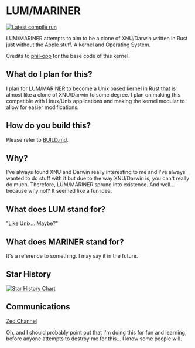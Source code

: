 # LUM/MARINER

[![Latest compile run](https://github.com/AFellowSpeedrunner/LUM-MARINER/actions/workflows/buildkern.yml/badge.svg?branch=main)](https://github.com/AFellowSpeedrunner/LUM-MARINER/actions/workflows/buildkern.yml)

LUM/MARINER attempts to aim to be a clone of XNU/Darwin written in Rust just without the Apple stuff. A kernel and Operating System.

Credits to [phil-opp](https://github.com/phil-opp) for the base code of this kernel.

## What do I plan for this?

I plan for LUM/MARINER to become a Unix based kernel in Rust that is almost like a clone of XNU/Darwin to some degree. I plan on making this compatible with Linux/Unix applications and making the kernel modular to allow for easier modifications.

## How do you build this?
Please refer to [BUILD.md](BUILD.md).

## Why?
I've always found XNU and Darwin really interesting to me and I've always wanted to do stuff with it but due to the way XNU/Darwin is, you can't really do much. Therefore, LUM/MARINER sprung into existence. And well... because why not? It seemed like a fun idea.

## What does LUM stand for?
"Like Unix... Maybe?"

## What does MARINER stand for?
It's a reference to something. I may say it in the future.

## Star History
<a href="https://star-history.com/#AFellowSpeedrunner/LUM-MARINER&Date">
 <picture>
   <source media="(prefers-color-scheme: dark)" srcset="https://api.star-history.com/svg?repos=AFellowSpeedrunner/LUM-MARINER&type=Date&theme=dark" />
   <source media="(prefers-color-scheme: light)" srcset="https://api.star-history.com/svg?repos=AFellowSpeedrunner/LUM-MARINER&type=Date" />
   <img alt="Star History Chart" src="https://api.star-history.com/svg?repos=AFellowSpeedrunner/LUM-MARINER&type=Date" />
 </picture>
</a>

## Communications
[Zed Channel](https://zed.dev/channel/LUM-MARINER-on-Zed-11861)

Oh, and I should probably point out that I'm doing this for fun and learning, before anyone attempts to destroy me for this... I know some people will.

